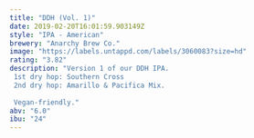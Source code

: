 ```yaml
---
title: "DDH (Vol. 1)"
date: 2019-02-20T16:01:59.903149Z
style: "IPA - American"
brewery: "Anarchy Brew Co."
image: "https://labels.untappd.com/labels/3060083?size=hd"
rating: "3.82"
description: "Version 1 of our DDH IPA. 1st dry hop: Southern Cross 2nd dry hop: Amarillo & Pacifica Mix.  Vegan-friendly."
abv: "6.0"
ibu: "24"
---
```

